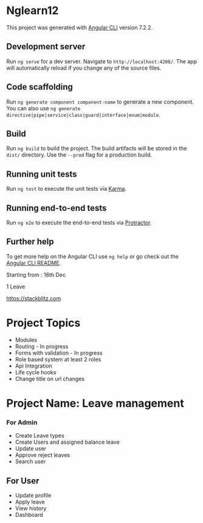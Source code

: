 # Nglearn12

This project was generated with [Angular CLI](https://github.com/angular/angular-cli) version 7.2.2.

## Development server

Run `ng serve` for a dev server. Navigate to `http://localhost:4200/`. The app will automatically reload if you change any of the source files.

## Code scaffolding

Run `ng generate component component-name` to generate a new component. You can also use `ng generate directive|pipe|service|class|guard|interface|enum|module`.

## Build

Run `ng build` to build the project. The build artifacts will be stored in the `dist/` directory. Use the `--prod` flag for a production build.

## Running unit tests

Run `ng test` to execute the unit tests via [Karma](https://karma-runner.github.io).

## Running end-to-end tests

Run `ng e2e` to execute the end-to-end tests via [Protractor](http://www.protractortest.org/).

## Further help

To get more help on the Angular CLI use `ng help` or go check out the [Angular CLI README](https://github.com/angular/angular-cli/blob/master/README.md).



Starting from : 
16th Dec

1 Leave


https://stackblitz.com

# Project Topics

* Modules
* Routing  - In progress
* Forms with validation  - In progress
* Role based system at least 2 roles
* Api Integration
* Life cycle hooks
* Change title on url changes

# Project Name: Leave management

### For Admin
* Create Leave types
* Create Users and assigned balance leave
* Update user
* Approve reject leaves
* Search user


## For User
* Update profile
* Apply leave
* View history
* Dashboard